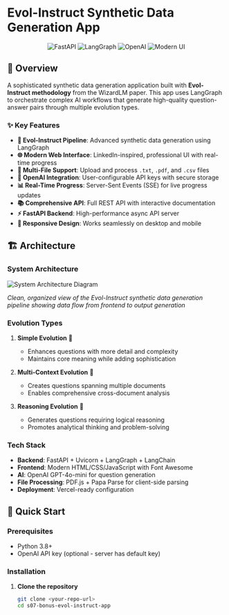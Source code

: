 # Evol-Instruct Synthetic Data Generation App

<p align="center">
  <img src="https://img.shields.io/badge/FastAPI-0.116.1-009688?style=for-the-badge&logo=fastapi" alt="FastAPI">
  <img src="https://img.shields.io/badge/LangGraph-0.5.4-FF6B6B?style=for-the-badge&logo=python" alt="LangGraph">
  <img src="https://img.shields.io/badge/OpenAI-GPT--4o--mini-412991?style=for-the-badge&logo=openai" alt="OpenAI">
  <img src="https://img.shields.io/badge/React-Modern%20UI-61DAFB?style=for-the-badge&logo=react" alt="Modern UI">
</p>

## 🚀 Overview

A sophisticated synthetic data generation application built with **Evol-Instruct methodology** from the WizardLM paper. This app uses LangGraph to orchestrate complex AI workflows that generate high-quality question-answer pairs through multiple evolution types.

### ✨ Key Features

- **🎯 Evol-Instruct Pipeline**: Advanced synthetic data generation using LangGraph
- **🌐 Modern Web Interface**: LinkedIn-inspired, professional UI with real-time progress
- **📁 Multi-File Support**: Upload and process `.txt`, `.pdf`, and `.csv` files
- **🔑 OpenAI Integration**: User-configurable API keys with secure storage
- **📊 Real-Time Progress**: Server-Sent Events (SSE) for live progress updates
- **📚 Comprehensive API**: Full REST API with interactive documentation
- **⚡ FastAPI Backend**: High-performance async API server
- **🎨 Responsive Design**: Works seamlessly on desktop and mobile

## 🏗️ Architecture

### System Architecture

![System Architecture Diagram](https://i.imgur.com/58ktzG5.png)

*Clean, organized view of the Evol-Instruct synthetic data generation pipeline showing data flow from frontend to output generation*

### Evolution Types

1. **Simple Evolution** 🎯
   - Enhances questions with more detail and complexity
   - Maintains core meaning while adding sophistication

2. **Multi-Context Evolution** 🔗
   - Creates questions spanning multiple documents
   - Enables comprehensive cross-document analysis

3. **Reasoning Evolution** 🧠
   - Generates questions requiring logical reasoning
   - Promotes analytical thinking and problem-solving

### Tech Stack

- **Backend**: FastAPI + Uvicorn + LangGraph + LangChain
- **Frontend**: Modern HTML/CSS/JavaScript with Font Awesome
- **AI**: OpenAI GPT-4o-mini for question generation
- **File Processing**: PDF.js + Papa Parse for client-side parsing
- **Deployment**: Vercel-ready configuration

## 🚀 Quick Start

### Prerequisites

- Python 3.8+
- OpenAI API key (optional - server has default key)

### Installation

1. **Clone the repository**
   ```bash
   git clone <your-repo-url>
   cd s07-bonus-evol-instruct-app
   ```